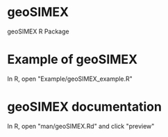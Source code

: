 # geoSIMEX
geoSIMEX R Package

# Example of geoSIMEX
In R, open "Example/geoSIMEX_example.R"

# geoSIMEX documentation
In R, open "man/geoSIMEX.Rd" and click "preview"


